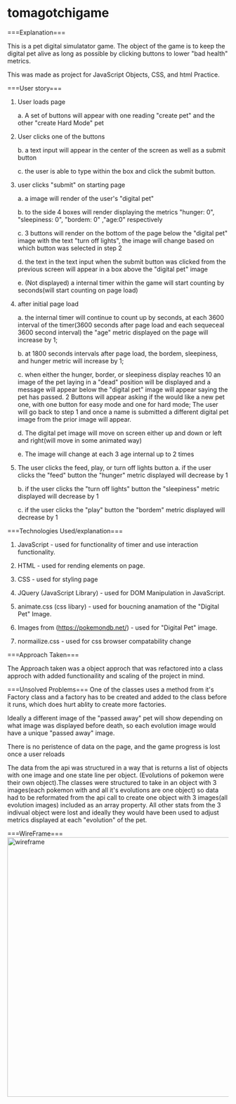 # tomagotchigame

===Explanation===

This is a pet digital simulatator game. The object of the game is to keep the digital pet alive as long as possible by clicking buttons to lower "bad health" metrics.

This was made as project for JavaScript Objects, CSS, and html Practice.

===User story===

1. User loads page

   a. A set of buttons will appear with one reading "create pet" and the other "create Hard Mode" pet

2. User clicks one of the buttons

   b. a text input will appear in the center of the screen as well as a submit button

   c. the user is able to type within the box and click the submit button.

3. user clicks "submit" on starting page

   a. a image will render of the user's "digital pet"

   b. to the side 4 boxes will render displaying the metrics "hunger: 0", "sleepiness: 0", "bordem: 0" ,"age:0" respectively

   c. 3 buttons will render on the bottom of the page below the "digital pet" image with the text "turn off lights", the image will change based on which button was selected in step 2

   d. the text in the text input when the submit button was clicked from the previous screen will appear in a box above the "digital pet" image

   e. (Not displayed) a internal timer within the game will start counting by seconds(will start counting on page load)

4. after initial page load

   a. the internal timer will continue to count up by seconds, at each 3600 interval of the timer(3600 seconds after page load and each sequeceal 3600 second interval) the "age" metric displayed on the page will increase by 1;

   b. at 1800 seconds intervals after page load, the bordem, sleepiness, and hunger metric will increase by 1;

   c. when either the hunger, border, or sleepiness display reaches 10 an image of the pet laying in a "dead" position will be displayed and a message will appear below the "digital pet" image will appear saying the pet has passed. 2 Buttons will appear asking if the would like a new pet one, with one button for easy mode and one for hard mode; The user will go back to step 1 and once a name is submitted a different digital pet image from the prior image will appear.

   d. The digital pet image will move on screen either up and down or left and right(will move in some animated way)

   e. The image will change at each 3 age internal up to 2 times

5. The user clicks the feed, play, or turn off lights button
   a. if the user clicks the "feed" button the "hunger" metric displayed will decrease by 1

   b. if the user clicks the "turn off lights" button the "sleepiness" metric displayed will decrease by 1

   c. if the user clicks the "play" button the "bordem" metric displayed will decrease by 1

===Technologies Used/explanation===

1.  JavaScript - used for functionality of timer and use interaction functionality.

2.  HTML - used for rending elements on page.

3.  CSS - used for styling page

4.  JQuery (JavaScript Library) - used for DOM Manipulation in JavaScript.

5.  animate.css (css libary) - used for boucning anamation of the "Digital Pet" Image.

6.  Images from (https://pokemondb.net/) - used for "Digital Pet" image.

7.  normailize.css - used for css browser compatability change

===Approach Taken===

The Approach taken was a object approch that was refactored into a class approch with added functionaility and scaling of the project in mind.

===Unsolved Problems===
One of the classes uses a method from it's Factory class and a factory has to be created and added to the class before it runs, which does hurt ablity to create more factories.

Ideally a different image of the "passed away" pet will show depending on what image was displayed before death, so each evolution image would have a unique "passed away" image.

There is no peristence of data on the page, and the game progress is lost once a user reloads

The data from the api was structured in a way that is returns a list of objects with one image and one state line per object. (Evolutions of pokemon were their own object).The classes were structured to take in an object with 3 images(each pokemon with and all it's evolutions are one object) so data had to be reformated from the api call to create one object with 3 images(all evolution images) included as an array property. All other stats from the 3 indivual object were lost and ideally they would have been used to adjust metrics displayed at each "evolution" of the pet.

===WireFrame===
<img width="591" alt="wireframe" src="https://i.imgur.com/ts8d2Aq.png">
